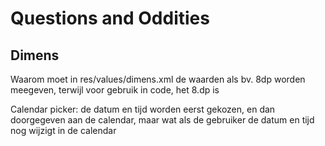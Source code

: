 # Questions and Oddities

## Dimens

Waarom moet in res/values/dimens.xml de waarden als bv. 8dp worden meegeven, terwijl voor gebruik in
code, het 8.dp is

Calendar picker: de datum en tijd worden eerst gekozen, en dan doorgegeven aan de calendar, maar wat
als de gebruiker de datum en tijd nog wijzigt in de calendar